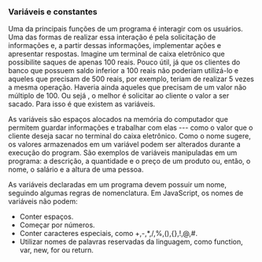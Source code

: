 ### Variáveis e constantes

Uma da principais funções de um programa é interagir com os usuários. Uma das formas de realizar essa interação é pela solicitação de informações e, a partir dessas informações, implementar ações e apresentar respostas. Imagine um terminal de caixa eletrônico que possibilite saques de apenas 100 reais. Pouco útil, já que os clientes do banco que possuem saldo inferior a 100 reais não poderiam utilizá-lo e aqueles que precisam de 500 reais, por exemplo, teriam de realizar 5 vezes a mesma operação. Haveria ainda aqueles que precisam de um valor não múltiplo de 100. Ou sejá , o melhor é solicitar ao cliente o valor a ser sacado. Para isso é que existem as variáveis.

As variáveis são espaços alocados na memória do computador que permitem guardar informações e trabalhar com elas --- como o valor que  o cliente deseja sacar no terminal do caixa eletrônico. Como o nome sugere, os valores armazenados em um variável podem ser alterados durante a execução do program. São exemplos de variáveis manipuladas em um programa: a descrição, a quantidade e o preço de um produto ou, então, o nome, o salário e a altura de uma pessoa.

As variáveis declaradas em um programa devem possuir um nome, seguindo algumas regras de nomenclatura. Em JavaScript, os nomes de variáveis não podem:

- Conter espaços.
- Começar por números.
- Conter caracteres especiais, como +,-,*,/,%,(),{},!,@,#.
- Utilizar nomes de palavras reservadas da linguagem, como function, var, new, for ou return.